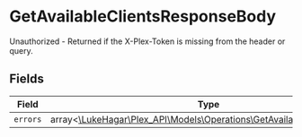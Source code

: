 # GetAvailableClientsResponseBody

Unauthorized - Returned if the X-Plex-Token is missing from the header or query.


## Fields

| Field                                                                                                                          | Type                                                                                                                           | Required                                                                                                                       | Description                                                                                                                    |
| ------------------------------------------------------------------------------------------------------------------------------ | ------------------------------------------------------------------------------------------------------------------------------ | ------------------------------------------------------------------------------------------------------------------------------ | ------------------------------------------------------------------------------------------------------------------------------ |
| `errors`                                                                                                                       | array<[\LukeHagar\Plex_API\Models\Operations\GetAvailableClientsErrors](../../Models/Operations/GetAvailableClientsErrors.md)> | :heavy_minus_sign:                                                                                                             | N/A                                                                                                                            |